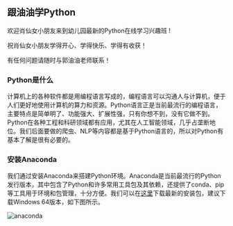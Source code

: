 ## 跟油油学Python

欢迎肖仙女小朋友来到幼儿园最新的Python在线学习兴趣班 !

祝肖仙女小朋友学得开心、学得快乐、学得有收获！

有任何问题请随时与郭油油老师联系！

### Python是什么

计算机上的各种软件都是用编程语言写成的，编程语言可以沟通人与计算机，便于人们更好地使用计算机的算力和资源。Python语言正是当前最流行的编程语言，主要特点是简单明了、功能强大、扩展性强，只有你想不到，没有它做不到。Python在各种工程和科研领域都有应用，尤其在人工智能领域，几乎占垄断地位。我们后面要做的爬虫、NLP等内容都是基于Python语言的，所以对Python有基本了解是很有必要的。

### 安装Anaconda

我们通过安装Anaconda来搭建Python环境。Anaconda是当前最流行的Python发行版本，其中包含了Python和许多常用工具包及其依赖，还提供了conda、pip等工具用于环境和包管理，十分方便。我们可以在[这里](https://www.anaconda.com/products/individual#Downloads)下载最新的安装包，建议下载Windows 64版本，如下图所示。

![anaconda](https://github.com/ShuaiGuo95/formi_python/images/anaconda.png)

